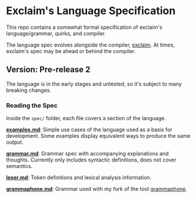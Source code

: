 # Exclaim's Language Specification

This repo contains a somewhat formal specification of exclaim's language/grammar, quirks, and compiler.  
  
The language spec evolves alongside the compiler, [exclaim](https://github.com/Jakob-Strobl/exclaim). At times, exclaim's spec may be ahead or behind the compiler.

## Version: Pre-release 2

The language is in the early stages and untested, so it's subject to many breaking changes.  

### Reading the Spec

Inside the ```spec/``` folder, each file covers a section of the language.

**[examples.md](spec/examples.md)**: Simple use cases of the language used as a basis for development. Some examples display equivalent ways to produce the same output.  

**[grammar.md](spec/grammar.md)**: Grammar spec with accompanying explanations and thoughts. Currently only includes syntactic definitions, does not cover semantics.  

**[lexer.md](spec/lexer.md)**: Token definitions and lexical analysis information.  

**[grammaphone.md](spec/grammaphone.md)**: Grammar used with my fork of the tool [grammaphone](https://github.com/Jakob-Strobl/grammophone).
